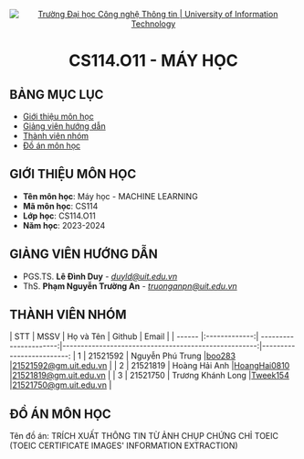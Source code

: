 <p align="center">
  <a href="https://www.uit.edu.vn/" title="Trường Đại học Công nghệ Thông tin" style="border: 5;">
    <img src="https://i.imgur.com/WmMnSRt.png" alt="Trường Đại học Công nghệ Thông tin | University of Information Technology">
  </a>
</p>

<!-- Title -->
<h1 align="center"><b>CS114.O11 - MÁY HỌC</b></h1>



## BẢNG MỤC LỤC
* [ Giới thiệu môn học](#gioithieumonhoc)
* [ Giảng viên hướng dẫn](#giangvien)
* [ Thành viên nhóm](#thanhvien)
* [ Đồ án môn học](#doan)
## GIỚI THIỆU MÔN HỌC
<a name="gioithieumonhoc"></a>
* **Tên môn học**: Máy học - MACHINE LEARNING
* **Mã môn học**: CS114
* **Lớp học**: CS114.O11
* **Năm học**: 2023-2024

## GIẢNG VIÊN HƯỚNG DẪN
<a name="giangvien"></a>
* PGS.TS. **Lê Đình Duy** - *duyld@uit.edu.vn*
* ThS. **Phạm Nguyễn Trường An** - *truonganpn@uit.edu.vn*

## THÀNH VIÊN NHÓM
<a name="thanhvien"></a>
| STT    | MSSV          | Họ và Tên              | Github                                               | Email                   |
| ------ |:-------------:| ----------------------:|-----------------------------------------------------:|-------------------------:
| 1      | 21521592      | Nguyễn Phú Trung       |[boo283](https://github.com/boo283)                  |21521592@gm.uit.edu.vn   |
| 2      | 21521819      | Hoàng Hải Anh          |[HoangHai0810](https://github.com/HoangHai0810)      |21521819@gm.uit.edu.vn   |
| 3      | 21521750      | Trương Khánh Long      |[Tweek154](https://github.com/Tweek154)              |21521750@gm.uit.edu.vn   |

## ĐỒ ÁN MÔN HỌC
<a name="doan"></a>
Tên đồ án: TRÍCH XUẤT THÔNG TIN TỪ ẢNH CHỤP CHỨNG CHỈ TOEIC (TOEIC CERTIFICATE IMAGES' INFORMATION EXTRACTION)
